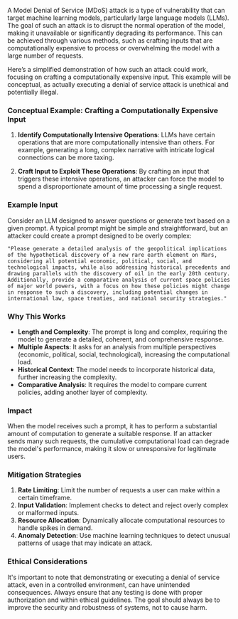 A Model Denial of Service (MDoS) attack is a type of vulnerability that can target machine learning models, particularly large language models (LLMs). The goal of such an attack is to disrupt the normal operation of the model, making it unavailable or significantly degrading its performance. This can be achieved through various methods, such as crafting inputs that are computationally expensive to process or overwhelming the model with a large number of requests.

Here’s a simplified demonstration of how such an attack could work, focusing on crafting a computationally expensive input. This example will be conceptual, as actually executing a denial of service attack is unethical and potentially illegal.

### Conceptual Example: Crafting a Computationally Expensive Input

1. **Identify Computationally Intensive Operations**:
   LLMs have certain operations that are more computationally intensive than others. For example, generating a long, complex narrative with intricate logical connections can be more taxing.

2. **Craft Input to Exploit These Operations**:
   By crafting an input that triggers these intensive operations, an attacker can force the model to spend a disproportionate amount of time processing a single request.

### Example Input

Consider an LLM designed to answer questions or generate text based on a given prompt. A typical prompt might be simple and straightforward, but an attacker could create a prompt designed to be overly complex:

```plaintext
"Please generate a detailed analysis of the geopolitical implications of the hypothetical discovery of a new rare earth element on Mars, considering all potential economic, political, social, and technological impacts, while also addressing historical precedents and drawing parallels with the discovery of oil in the early 20th century. Additionally, provide a comparative analysis of current space policies of major world powers, with a focus on how these policies might change in response to such a discovery, including potential changes in international law, space treaties, and national security strategies."
```

### Why This Works

- **Length and Complexity**: The prompt is long and complex, requiring the model to generate a detailed, coherent, and comprehensive response.
- **Multiple Aspects**: It asks for an analysis from multiple perspectives (economic, political, social, technological), increasing the computational load.
- **Historical Context**: The model needs to incorporate historical data, further increasing the complexity.
- **Comparative Analysis**: It requires the model to compare current policies, adding another layer of complexity.

### Impact

When the model receives such a prompt, it has to perform a substantial amount of computation to generate a suitable response. If an attacker sends many such requests, the cumulative computational load can degrade the model's performance, making it slow or unresponsive for legitimate users.

### Mitigation Strategies

1. **Rate Limiting**: Limit the number of requests a user can make within a certain timeframe.
2. **Input Validation**: Implement checks to detect and reject overly complex or malformed inputs.
3. **Resource Allocation**: Dynamically allocate computational resources to handle spikes in demand.
4. **Anomaly Detection**: Use machine learning techniques to detect unusual patterns of usage that may indicate an attack.

### Ethical Considerations

It's important to note that demonstrating or executing a denial of service attack, even in a controlled environment, can have unintended consequences. Always ensure that any testing is done with proper authorization and within ethical guidelines. The goal should always be to improve the security and robustness of systems, not to cause harm.
